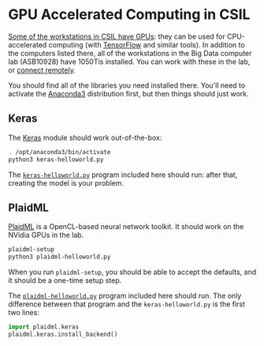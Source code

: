 # GPU Accelerated Computing in CSIL

[Some of the workstations in CSIL have GPUs](http://www.sfu.ca/computing/about/support/csil/hardware.html): they can be used for CPU-accelerated computing (with [TensorFlow](https://www.tensorflow.org/) and similar tools).
In addition to the computers listed there, all of the workstations in the Big Data computer lab (ASB10928) have 1050Tis installed.
You can work with these in the lab, or [connect remotely](csil-remote.md).

You should find all of the libraries you need installed there. You'll need to activate the [Anaconda3](https://www.anaconda.com/distribution/) distribution first, but then things should just work.


## Keras

The [Keras](https://keras.io/) module should work out-of-the-box:
```bash
. /opt/anaconda3/bin/activate
python3 keras-helloworld.py
```
The [```keras-helloworld.py```](keras-helloworld.py) program included here should run: after that, creating the model is your problem.


## PlaidML

[PlaidML](https://github.com/plaidml/plaidml) is a OpenCL-based neural network toolkit. It should work on the NVidia GPUs in the lab.
```bash
plaidml-setup
python3 plaidml-helloworld.py
```

When you run ```plaidml-setup```, you should be able to accept the defaults, and it should be a one-time setup step.

The [```plaidml-helloworld.py```](plaidml-helloworld.py) program included here should run. The only difference between that program and the ```keras-helloworld.py``` is the first two lines:
```python
import plaidml.keras
plaidml.keras.install_backend()
```
